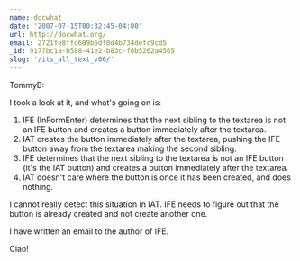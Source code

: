 ```yaml
---
name: docwhat
date: '2007-07-15T00:32:45-04:00'
url: http://docwhat.org/
email: 2721fe8ffd609b6df0d4b734defc9cd5
_id: 9177bc1a-b588-41e2-b83c-f6b5262a4565
slug: '/its_all_text_v06/'
---
```


TommyB:

I took a look at it, and what's going on is:

<ol>
  <li>IFE (InFormEnter) determines that the next sibling to the textarea is not an IFE button and creates a button immediately after the textarea.
  </li>
  <li>IAT creates the button immediately after the textarea, pushing the IFE button away from the textarea making the second sibling.</li>
  <li>IFE determines that the next sibling to the textarea is not an IFE button (it's the IAT button) and creates a button immediately after the textarea.</li>
  <li>IAT doesn't care where the button is once it has been created, and does nothing.</li>
</ol>

I cannot really detect this situation in IAT. IFE needs to figure out that the
button is already created and not create another one.

I have written an email to the author of IFE.

Ciao!
